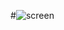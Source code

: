 #![screen](https://user-images.githubusercontent.com/32965223/227807020-d2ff550b-dfdd-443e-bdb6-af05c29ee4a6.png)
